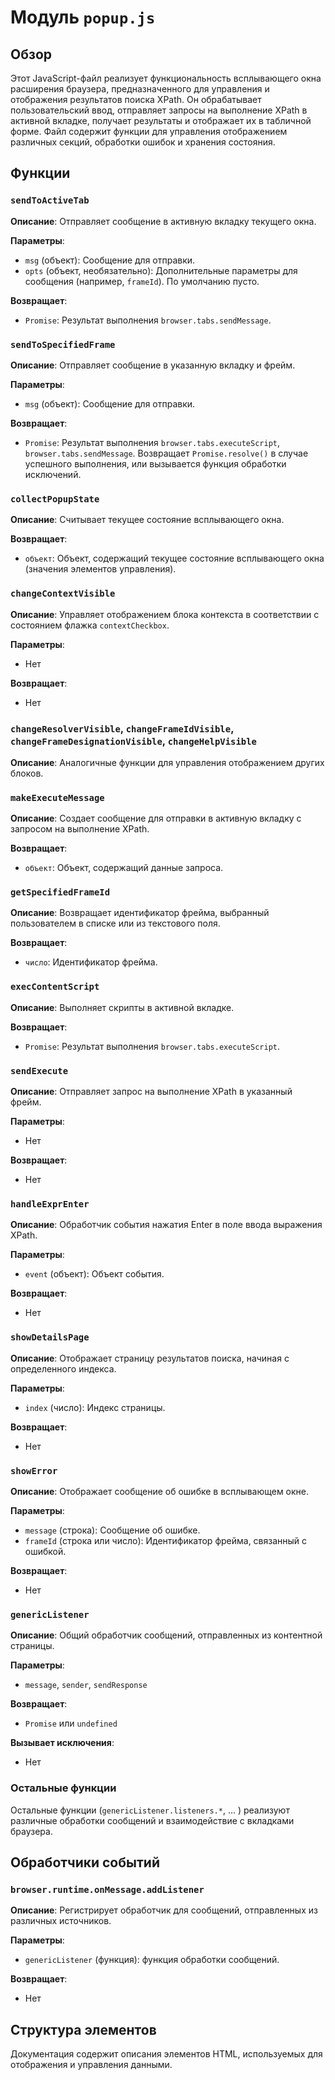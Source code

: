 # Модуль `popup.js`

## Обзор

Этот JavaScript-файл реализует функциональность всплывающего окна расширения браузера, предназначенного для управления и отображения результатов поиска XPath. Он обрабатывает пользовательский ввод, отправляет запросы на выполнение XPath в активной вкладке, получает результаты и отображает их в табличной форме.  Файл содержит функции для управления отображением различных секций, обработки ошибок и хранения состояния.

## Функции

### `sendToActiveTab`

**Описание**: Отправляет сообщение в активную вкладку текущего окна.

**Параметры**:

- `msg` (объект): Сообщение для отправки.
- `opts` (объект, необязательно): Дополнительные параметры для сообщения (например, `frameId`). По умолчанию пусто.

**Возвращает**:
- `Promise`: Результат выполнения `browser.tabs.sendMessage`.


### `sendToSpecifiedFrame`

**Описание**: Отправляет сообщение в указанную вкладку и фрейм.

**Параметры**:

- `msg` (объект): Сообщение для отправки.

**Возвращает**:
- `Promise`: Результат выполнения `browser.tabs.executeScript`, `browser.tabs.sendMessage`. Возвращает `Promise.resolve()` в случае успешного выполнения, или вызывается функция обработки исключений.


### `collectPopupState`

**Описание**: Считывает текущее состояние всплывающего окна.

**Возвращает**:
- `объект`: Объект, содержащий текущее состояние всплывающего окна (значения элементов управления).


### `changeContextVisible`

**Описание**: Управляет отображением блока контекста в соответствии с состоянием флажка `contextCheckbox`.

**Параметры**:

- Нет

**Возвращает**:
- Нет


### `changeResolverVisible`, `changeFrameIdVisible`, `changeFrameDesignationVisible`, `changeHelpVisible`

**Описание**:  Аналогичные функции для управления отображением других блоков.


### `makeExecuteMessage`

**Описание**: Создает сообщение для отправки в активную вкладку с запросом на выполнение XPath.

**Возвращает**:
- `объект`: Объект, содержащий данные запроса.


### `getSpecifiedFrameId`

**Описание**: Возвращает идентификатор фрейма, выбранный пользователем в списке или из текстового поля.

**Возвращает**:
- `число`: Идентификатор фрейма.


### `execContentScript`

**Описание**: Выполняет скрипты в активной вкладке.

**Возвращает**:
- `Promise`: Результат выполнения `browser.tabs.executeScript`.


### `sendExecute`

**Описание**: Отправляет запрос на выполнение XPath в указанный фрейм.

**Параметры**:

- Нет

**Возвращает**:
- Нет


### `handleExprEnter`

**Описание**: Обработчик события нажатия Enter в поле ввода выражения XPath.

**Параметры**:

- `event` (объект): Объект события.

**Возвращает**:
- Нет


### `showDetailsPage`

**Описание**: Отображает страницу результатов поиска, начиная с определенного индекса.

**Параметры**:

- `index` (число): Индекс страницы.

**Возвращает**:
- Нет


### `showError`

**Описание**: Отображает сообщение об ошибке в всплывающем окне.

**Параметры**:

- `message` (строка): Сообщение об ошибке.
- `frameId` (строка или число): Идентификатор фрейма, связанный с ошибкой.


**Возвращает**:
- Нет


### `genericListener`

**Описание**: Общий обработчик сообщений, отправленных из контентной страницы.

**Параметры**:

- `message`, `sender`, `sendResponse`

**Возвращает**:
- `Promise` или `undefined`

**Вызывает исключения**:
- Нет

### Остальные функции

Остальные функции (`genericListener.listeners.*`, ... ) реализуют различные обработки сообщений и взаимодействие с вкладками браузера.


## Обработчики событий


### `browser.runtime.onMessage.addListener`


**Описание**: Регистрирует обработчик для сообщений, отправленных из различных источников.

**Параметры**:
- `genericListener` (функция): функция обработки сообщений.

**Возвращает**:
- Нет

##  Структура элементов

Документация содержит описания элементов HTML, используемых для отображения и управления данными.


```